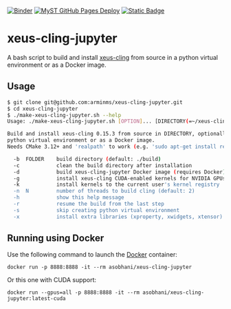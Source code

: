 [![Binder](https://mybinder.org/badge_logo.svg)](https://mybinder.org/v2/gh/arminms/xeus-cling-jupyter/HEAD)
[![MyST GitHub Pages Deploy](https://github.com/arminms/xeus-cling-jupyter/actions/workflows/gh-pages.yml/badge.svg)](https://github.com/arminms/xeus-cling-jupyter/actions/workflows/gh-pages.yml)
[![Static Badge](https://img.shields.io/badge/view-documentation-orange?style=flat&logo=github&logoColor=lightgray)](https://armin.sobhani.me/xeus-cling-jupyter/)

# xeus-cling-jupyter
A bash script to build and install [xeus-cling](https://github.com/jupyter-xeus/xeus-cling) from source in a python virtual environment or as a Docker image.

## Usage

```bash
$ git clone git@github.com:arminms/xeus-cling-jupyter.git
$ cd xeus-cling-jupyter
$ ./make-xeus-cling-jupyter.sh --help
Usage: ./make-xeus-cling-jupyter.sh [OPTION]... [DIRECTORY(=~/xeus-cling(-env))]

Build and install xeus-cling 0.15.3 from source in DIRECTORY, optionally with a
python virtual environment or as a Docker image.
Needs CMake 3.12+ and 'realpath' to work (e.g. 'sudo apt-get install realpath').

  -b  FOLDER    build directory (default: ./build)
  -c            clean the build directory after installation
  -d            build xeus-cling-jupyter Docker image (requires Docker)
  -g            install xeus-cling CUDA-enabled kernels for NVIDIA GPUs
  -k            install kernels to the current user's kernel registry
  -n  N         number of threads to build cling (default: 2)
  -h            show this help message
  -r            resume the build from the last step
  -s            skip creating python virtual environment
  -x            install extra libraries (xproperty, xwidgets, xtensor)
```

## Running using Docker
Use the following command to launch the [Docker](https://docker.io) container:
```
docker run -p 8888:8888 -it --rm asobhani/xeus-cling-jupyter
```
Or this one with CUDA support:
```
docker run --gpus=all -p 8888:8888 -it --rm asobhani/xeus-cling-jupyter:latest-cuda
```
